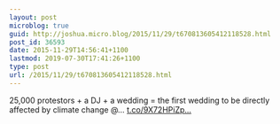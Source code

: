 ```yaml
---
layout: post
microblog: true
guid: http://joshua.micro.blog/2015/11/29/t670813605412118528.html
post_id: 36593
date: 2015-11-29T14:56:41+1100
lastmod: 2019-07-30T17:41:26+1100
type: post
url: /2015/11/29/t670813605412118528.html
---
```

25,000 protestors + a DJ + a wedding = the first wedding to be directly affected by climate change @… [t.co/9X72HPiZp...](https://t.co/9X72HPiZph)
